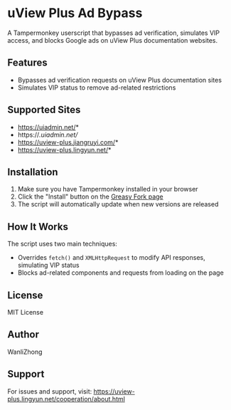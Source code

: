 # uView Plus Ad Bypass

A Tampermonkey userscript that bypasses ad verification, simulates VIP access, and blocks Google ads on uView Plus documentation websites.

## Features

- Bypasses ad verification requests on uView Plus documentation sites
- Simulates VIP status to remove ad-related restrictions

## Supported Sites

- https://uiadmin.net/*
- https://*.uiadmin.net/*
- https://uview-plus.jiangruyi.com/*
- https://uview-plus.lingyun.net/*

## Installation

1. Make sure you have Tampermonkey installed in your browser
2. Click the "Install" button on the [Greasy Fork page](https://greasyfork.org/scripts/535688)
3. The script will automatically update when new versions are released

## How It Works

The script uses two main techniques:
- Overrides `fetch()` and `XMLHttpRequest` to modify API responses, simulating VIP status
- Blocks ad-related components and requests from loading on the page

## License

MIT License

## Author

WanliZhong

## Support

For issues and support, visit: https://uview-plus.lingyun.net/cooperation/about.html
